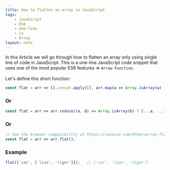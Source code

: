```yaml
---
title: How to flatten an array in JavaScript
tags:
    - JavaScript
    - ES6
    - one-line
    - js
    - Array
layout: note
---
```




In this Article we will go through how to flatten an array only using single line of code in JavaScript.
This is a one-line JavaScript code snippet that uses one of the most popular ES6 features => `Arrow Function`.
<br/>
<br/>
Let's define this short function:

```js {.wrap}
const flat = arr => [].concat.apply([], arr.map(a => Array.isArray(a) ? flat(a) : a));
```

### Or

```js {.wrap}
const flat = arr => arr.reduce((a, b) => Array.isArray(b) ? [...a, ...flat(b)] : [...a, b], []);
```

### Or

```js {.wrap}
// See the browser compatibility at https://caniuse.com/#feat=array-flat
const flat = arr => arr.flat();
```

### Example

```js {.wrap}
flat(['cat', ['lion', 'tiger']]);   // ['cat', 'lion', 'tiger']
```